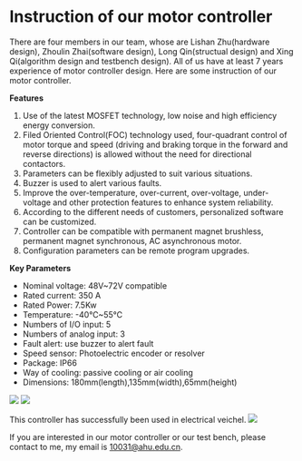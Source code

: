 # Instruction of our motor controller #

There are four members in our team, whose are Lishan Zhu(hardware design), Zhoulin Zhai(software design), Long Qin(structual design) and Xing Qi(algorithm design and testbench design). All of us have at least 7 years experience of motor controller design. Here are some instruction of our motor controller.

**Features**

1. Use of the latest MOSFET technology, low noise and high efficiency energy conversion.
2. Filed Oriented Control(FOC) technology used, four-quadrant control of motor torque and speed (driving and braking torque in the forward and reverse directions) is allowed without the need for directional contactors.
3. Parameters can be flexibly adjusted to suit various situations.
4. Buzzer is used to alert various faults.
5. Improve the over-temperature, over-current, over-voltage, under-voltage and other protection features to enhance system reliability.
6. According to the different needs of customers, personalized software can be customized.
7. Controller can be compatible with permanent magnet brushless, permanent magnet synchronous, AC asynchronous motor.
8. Configuration parameters can be remote program upgrades.

**Key Parameters**

- Nominal voltage: 48V~72V compatible
- Rated current: 350 A
- Rated Power: 7.5Kw
- Temperature: -40℃~55℃
- Numbers of I/O input: 5
- Numbers of analog input: 3
- Fault alert: use buzzer to alert fault
- Speed sensor: Photoelectric encoder or resolver
- Package: IP66
- Way of cooling: passive cooling or air cooling
- Dimensions: 180mm(length),135mm(width),65mm(height)

![](https://i.imgur.com/EGeLyLl.jpg)
![](https://i.imgur.com/iRlsA35.jpg)

This controller has successfully been used in electrical veichel.
![](https://i.imgur.com/CliJjvS.jpg)

If you are interested in our motor controller or our test bench, please contact to me, my email is 10031@ahu.edu.cn.

